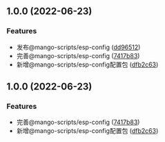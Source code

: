 ## 1.0.0 (2022-06-23)


### Features

* 发布@mango-scripts/esp-config ([dd96512](https://github.com/AlbertLin0923/mango-scripts/commit/dd96512f37fff7cad3092eaada465a67fc3eb411))
* 完善@mango-scripts/esp-config ([7417b83](https://github.com/AlbertLin0923/mango-scripts/commit/7417b835f951d687e71d3d0454acae6a069f33df))
* 新增@mango-scripts/esp-config配置包 ([dfb2c63](https://github.com/AlbertLin0923/mango-scripts/commit/dfb2c63ce69ef9ca3fa8b3eac49158223d047393))

## 1.0.0 (2022-06-23)


### Features

* 完善@mango-scripts/esp-config ([7417b83](https://github.com/AlbertLin0923/mango-scripts/commit/7417b835f951d687e71d3d0454acae6a069f33df))
* 新增@mango-scripts/esp-config配置包 ([dfb2c63](https://github.com/AlbertLin0923/mango-scripts/commit/dfb2c63ce69ef9ca3fa8b3eac49158223d047393))


